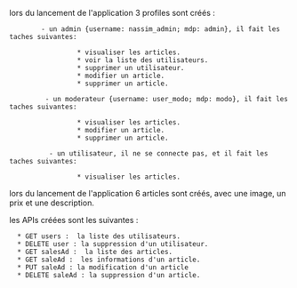 lors du lancement de l'application 3 profiles sont créés :

            - un admin {username: nassim_admin; mdp: admin}, il fait les taches suivantes:
            
                     * visualiser les articles.
                     * voir la liste des utilisateurs.
                     * supprimer un utilisateur.
                     * modifier un article.
                     * supprimer un article.
                     
             - un moderateur {username: user_modo; mdp: modo}, il fait les taches suivantes:
             
                     * visualiser les articles.
                     * modifier un article.
                     * supprimer un article.
                     
              - un utilisateur, il ne se connecte pas, et il fait les taches suivantes:
              
                     * visualiser les articles.
                     
                     
                     
lors du lancement de l'application 6 articles sont créés, avec une image, un prix et une description.



les APIs créées sont les suivantes :
      
      * GET users :  la liste des utilisateurs.
      * DELETE user : la suppression d'un utilisateur.
      * GET salesAd :  la liste des articles.
      * GET saleAd :  les informations d'un article.
      * PUT saleAd : la modification d'un article
      * DELETE saleAd : la suppression d'un article.
